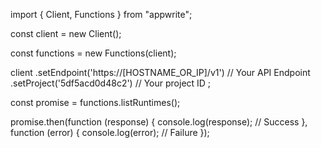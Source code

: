 import { Client, Functions } from "appwrite";

const client = new Client();

const functions = new Functions(client);

client
    .setEndpoint('https://[HOSTNAME_OR_IP]/v1') // Your API Endpoint
    .setProject('5df5acd0d48c2') // Your project ID
;

const promise = functions.listRuntimes();

promise.then(function (response) {
    console.log(response); // Success
}, function (error) {
    console.log(error); // Failure
});
